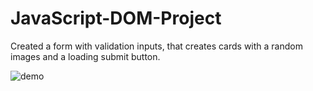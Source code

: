 # JavaScript-DOM-Project
Created a form with validation inputs, that creates cards with a random images and a loading submit button.

![demo](https://github.com/ElinErlandsson/JS-DOM-Project/blob/master/Form.gif)
